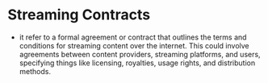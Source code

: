 # Streaming Contracts

- it refer to a formal agreement or contract that outlines the terms and conditions for streaming content over the internet. This could involve agreements between content providers, streaming platforms, and users, specifying things like licensing, royalties, usage rights, and distribution methods.
